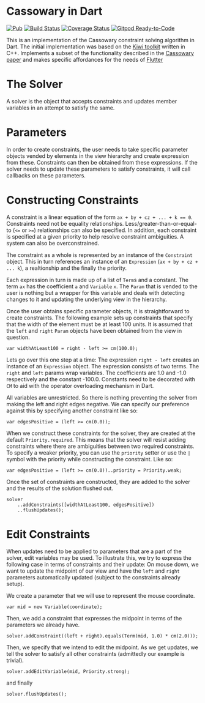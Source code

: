 Cassowary in Dart
=================

[![Pub](https://img.shields.io/pub/v/cassowary.svg?style=flat-square)](https://pub.dartlang.org/packages/cassowary)
[![Build Status](https://travis-ci.org/flutter/cassowary.svg?branch=master)](https://travis-ci.org/flutter/cassowary)
[![Coverage Status](https://coveralls.io/repos/github/flutter/cassowary/badge.svg?branch=master)](https://coveralls.io/github/flutter/cassowary?branch=master)
[![Gitpod Ready-to-Code](https://img.shields.io/badge/Gitpod-Ready--to--Code-blue?logo=gitpod)](https://gitpod.io/#https://github.com/google/cassowary.dart) 

This is an implementation of the Cassowary constraint solving algorithm in Dart. The initial implementation was based on the [Kiwi toolkit](https://github.com/nucleic/kiwi) written in C++. Implements a subset of the functionality described in the [Cassowary paper](https://constraints.cs.washington.edu/solvers/cassowary-tochi.pdf) and makes specific affordances for the needs of [Flutter](http://flutter.io/)

# The Solver
A solver is the object that accepts constraints and updates member variables in an attempt to satisfy the same.

# Parameters
In order to create constraints, the user needs to take specific parameter objects vended by elements in the view hierarchy and create expression from these. Constraints can then be obtained from these expressions. If the solver needs to update these parameters to satisfy constraints, it will call callbacks on these parameters.

# Constructing Constraints

A constraint is a linear equation of the form `ax + by + cz + ... + k == 0`. Constraints need not be equality relationships. Less/greater-than-or-equal-to (`<=` or `>=`) relationships can also be specified. In addition, each constraint is specified at a given priority to help resolve constraint ambiguities. A system can also be overconstrained.

The constraint as a whole is represented by an instance of the `Constraint` object. This in turn references an instance of an `Expression` (`ax + by + cz + ... k`), a realtionship and the finally the priority.

Each expression in turn is made up of a list of `Term`s and a constant. The term `ax` has the coefficient `a` and `Variable` `x`. The `Param` that is vended to the user is nothing but a wrapper for this variable and deals with detecting changes to it and updating the underlying view in the hierarchy.

Once the user obtains specific parameter objects, it is straightforward to create constraints. The following example sets up constraints that specify that the width of the element must be at least 100 units. It is assumed that the `left` and `right` `Param` objects have been obtained from the view in question.

```
var widthAtLeast100 = right - left >= cm(100.0);
```

Lets go over this one step at a time: The expression `right - left` creates an instance of an `Expression` object. The expression consists of two terms. The `right` and `left` params wrap variables. The coefficients are 1.0 and -1.0 respectively and the constant -100.0. Constants need to be decorated with `CM` to aid with the operator overloading mechanism in Dart.

All variables are unrestricted. So there is nothing preventing the solver from making the left and right edges negative. We can specify our preference against this by specifying another constraint like so:

```
var edgesPositive = (left >= cm(0.0));
```

When we construct these constraints for the solver, they are created at the default `Priority.required`. This means that the solver will resist adding constraints where there are ambiguities between two required constraints. To specify a weaker priority, you can use the `priority` setter or use the `|` symbol with the priority while constructing the constraint. Like so:

```
var edgesPositive = (left >= cm(0.0))..priority = Priority.weak;
```

Once the set of constraints are constructed, they are added to the solver and the results of the solution flushed out.

```
solver
    ..addConstraints([widthAtLeast100, edgesPositive])
    ..flushUpdates();
```

# Edit Constraints

When updates need to be applied to parameters that are a part of the solver, edit variables may be used. To illustrate this, we try to express the following case in terms of constraints and their update: On mouse down, we want to update the midpoint of our view and have the `left` and `right` parameters automatically updated (subject to the constraints already setup).

We create a parameter that we will use to represent the mouse coordinate.

```
var mid = new Variable(coordinate);
```

Then, we add a constraint that expresses the midpoint in terms of the parameters we already have.

```
solver.addConstraint((left + right).equals(Term(mid, 1.0) * cm(2.0)));
```

Then, we specify that we intend to edit the midpoint. As we get updates, we tell the solver to satisfy all other constraints (admittedly our example is trivial).

```
solver.addEditVariable(mid, Priority.strong);
```

and finally

```
solver.flushUpdates();
```
